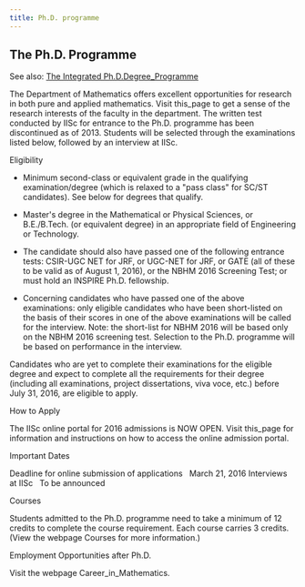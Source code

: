 ```yaml
---
title: Ph.D. programme
---
```


## The Ph.D. Programme

See also: [The Integrated Ph.D.Degree_Programme]({{site.baseurl}}/degprog-intphd)

The Department of Mathematics offers excellent opportunities for research in
both pure and applied mathematics. Visit this_page to get a sense of the
research interests of the faculty in the department.
The written test conducted by IISc for entrance to the Ph.D. programme has been
discontinued as of 2013. Students will be selected through the examinations
listed below, followed by an interview at IISc.

Eligibility


* Minimum second-class or equivalent grade in the qualifying examination/degree
  (which is relaxed to a "pass class" for SC/ST candidates). See below for
  degrees that qualify.

* Master's degree in the Mathematical or Physical Sciences, or B.E./B.Tech. (or
  equivalent degree) in an appropriate field of Engineering or Technology.

* The candidate should also have passed one of the following entrance tests:
  CSIR-UGC NET for JRF, or UGC-NET for JRF, or GATE (all of these to be valid
  as of August 1, 2016), or the NBHM 2016 Screening Test; or must hold an
  INSPIRE Ph.D. fellowship.

* Concerning candidates who have passed one of the above examinations: only
  eligible candidates who have been short-listed on the basis of their scores
  in one of the above examinations will be called for the interview.
  Note: the short-list for NBHM 2016 will be based only on the NBHM 2016
  screening test.
  Selection to the Ph.D. programme will be based on performance in the
  interview.

Candidates who are yet to complete their examinations for the eligible degree
and expect to complete all the requirements for their degree (including all
examinations, project dissertations, viva voce, etc.) before July 31, 2016, are
eligible to apply.

How to Apply

The IISc online portal for 2016 admissions is NOW OPEN. Visit this_page for
information and instructions on how to access the online admission portal.

Important Dates


Deadline for online submission of applications   March 21, 2016
Interviews at IISc                               To be announced


Courses

Students admitted to the Ph.D. programme need to take a minimum of 12 credits
to complete the course requirement. Each course carries 3 credits. (View the
webpage Courses for more information.)

Employment Opportunities after Ph.D.

Visit the webpage Career_in_Mathematics.
